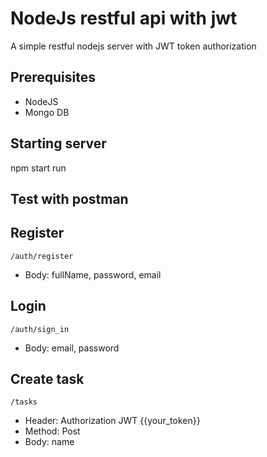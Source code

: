 # NodeJs restful api with jwt
A simple restful nodejs server with JWT token authorization

## Prerequisites
* NodeJS
* Mongo DB

## Starting server
npm start run

## Test with postman
## Register

```
/auth/register
```

* Body: fullName, password, email

## Login
```
/auth/sign_in
```

* Body: email, password

## Create task
```
/tasks
```

* Header: Authorization JWT {{your_token}}
* Method: Post
* Body:   name


